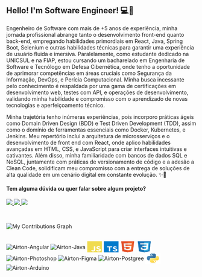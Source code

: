           
## Hello! I'm Software Engineer! 💻🤍
                                 
Engenheiro de Software com mais de +5 anos de experiência, minha jornada profissional abrange tanto o desenvolvimento front-end quanto back-end, empregando habilidades primordiais em React, Java, Spring Boot, Selenium e outras habilidades técnicas para garantir uma experiência de usuário fluida e imersiva. Paralelamente, como estudante dedicado na UNICSUL e na FIAP, estou cursando um bacharelado em Engenharia de Software e Tecnólogo em Defesa Cibernética, onde tenho a oportunidade de aprimorar competências em áreas cruciais como Segurança da Informação, DevOps, e Perícia Computacional. Minha busca incessante pelo conhecimento é respaldada por uma gama de certificações em desenvolvimento web, testes com API, e operações de desenvolvimento, validando minha habilidade e compromisso com o aprendizado de novas tecnologias e aperfeiçoamento técnico.
                                                            
Minha trajetória tenho inúmeras experiências, pois incorporo práticas ágeis como Domain Driven Design (BDD) e Test Driven Development (TDD), assim como o domínio de ferramentas essenciais como Docker, Kubernetes, e Jenkins. Meu repertório inclui a arquitetura de microsserviços e o desenvolvimento de front end com React, onde aplico habilidades avançadas em HTML, CSS, e JavaScript para criar interfaces intuitivas e cativantes. Além disso, minha familiaridade com bancos de dados SQL e NoSQL, juntamente com práticas de versionamento de código e a adesão a Clean Code, solidificam meu compromisso com a entrega de soluções de alta qualidade em um cenário digital em constante evolução. ✨🚀
                                                                                                                               
                                                                                                                                                 
#### Tem alguma dúvida ou quer falar sobre algum projeto?
<p align="left">
  <a 
    href="https://www.instagram.com/ayrtonfilho_/"
    alt="Instagram"
    target="_blank"
  >
    <img 
      src="https://img.shields.io/badge/-Instagram-6610F2?style=for-the-badge&logo=Instagram&logoColor=FFFFFF&link=https://www.instagram.com/ayrtonfilho_"
    />
  </a>
  <a 
    href="https://www.linkedin.com/in/airton-filho/"
    alt="Linkedin"
    target="_blank"
  >
    <img 
      src="https://img.shields.io/badge/-Linkedin-6610F2?style=for-the-badge&logo=Linkedin&logoColor=FFFFFF&link=https://www.linkedin.com/in/airton-filho/"
    />
  </a>
  <a 
    href="mailto:ayrtonfilhodev@gmail.com"
  >
    <img 
      src="https://img.shields.io/badge/-Gmail-%23333?style=for-the-badge&logo=gmail&logoColor=white"
      target="_blank"
    >
  </a>
</p>
      
<div style="display: inline_block"><br>
  <p>
    <picture>
      <source media="(prefers-color-scheme: dark)" srcset="https://nicholasgriffintn.github.io/nicholasgriffintn/github-contribution-grid-snake-dark.svg">
      <source media="(prefers-color-scheme: light)" srcset="https://nicholasgriffintn.github.io/nicholasgriffintn/github-contribution-grid-snake.svg">
      <img alt="My Contributions Graph" src="https://nicholasgriffintn.github.io/nicholasgriffintn/github-contribution-grid-snake.svg">
    </picture>
  </p>
</div>

<div style="display: inline_block"><br>
  
  <img align="center" alt="Airton-Angular" height="30" width="40" src="https://cdn.jsdelivr.net/gh/devicons/devicon/icons/angularjs/angularjs-original.svg" />
  <img align="center" alt="Airton-Java" height="30" width="40" src="https://cdn.jsdelivr.net/gh/devicons/devicon/icons/java/java-original.svg" />
  <img align="center" alt="Airton-Js" height="30" width="40" src="https://raw.githubusercontent.com/devicons/devicon/master/icons/javascript/javascript-plain.svg">
  <img align="center" alt="Airton-Ts" height="30" width="40" src="https://raw.githubusercontent.com/devicons/devicon/master/icons/typescript/typescript-plain.svg">
  <img align="center" alt="Airton-HTML" height="30" width="40" src="https://raw.githubusercontent.com/devicons/devicon/master/icons/html5/html5-original.svg">
  <img align="center" alt="Airton-CSS" height="30" width="40" src="https://raw.githubusercontent.com/devicons/devicon/master/icons/css3/css3-original.svg">
  <img align="center" alt="Airton-Photoshop" height="30" width="40" src="https://cdn.jsdelivr.net/gh/devicons/devicon/icons/photoshop/photoshop-line.svg" />
  <img align="center" alt="Airton-Figma" height="30" width="40" src="https://cdn.jsdelivr.net/gh/devicons/devicon/icons/figma/figma-original.svg" />
  <img align="center" alt="Airton-Postgree" height="30" width="40" src="https://cdn.jsdelivr.net/gh/devicons/devicon/icons/postgresql/postgresql-original.svg" />
  <img align="center" alt="Airton-Python" height="30" width="40" src="https://raw.githubusercontent.com/devicons/devicon/master/icons/python/python-original.svg">
  <img align="center" alt="Airton-Arduino" height="30" width="40" src="https://cdn.jsdelivr.net/gh/devicons/devicon/icons/arduino/arduino-original-wordmark.svg" />
  
</div>
